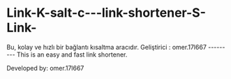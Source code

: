 # Link-K-salt-c---link-shortener-S-Link-
Bu, kolay ve hızlı bir bağlantı kısaltma aracıdır.   Geliştirici : omer.17l667         ---------           This is an easy and fast link shortener.

Developed by: omer.17l667

